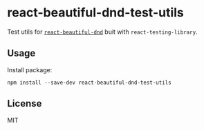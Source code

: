# react-beautiful-dnd-test-utils

Test utils for [`react-beautiful-dnd`](https://github.com/atlassian/react-beautiful-dnd) buit with `react-testing-library`.

## Usage

Install package:

```
npm install --save-dev react-beautiful-dnd-test-utils
```

## License

MIT

